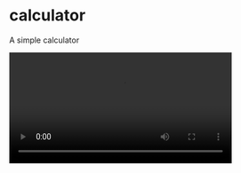 # calculator
A simple calculator


<video src="https://github.com/jatinkumar-me/calculator/assets/85551434/5a6d8a93-20e8-4e01-84b9-1391dbf48411" width="400" controls />

